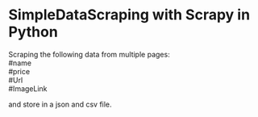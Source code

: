 # SimpleDataScraping with Scrapy in Python

Scraping the following data from multiple pages:
<br>#name
<br>#price
<br>#Url 
<br>#ImageLink 

and store in a json and csv file.


